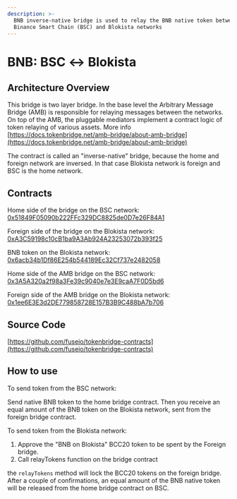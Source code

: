 ```yaml
---
description: >-
  BNB inverse-native bridge is used to relay the BNB native token between
  Binance Smart Chain (BSC) and Blokista networks
---
```


# BNB: BSC ↔ Blokista

## Architecture Overview <a id="architecture-overview"></a>

This bridge is two layer bridge. In the base level the Arbitrary Message Bridge \(AMB\) is responsible for relaying messages between the networks. On top of the AMB, the pluggable mediators implement a contract logic of token relaying of various assets. More info [https://docs.tokenbridge.net/amb-bridge/about-amb-bridge](https://docs.tokenbridge.net/amb-bridge/about-amb-bridge)​‌

The contract is called an "inverse-native" bridge, because the home and foreign network are inversed. In that case Blokista network is foreign and BSC is the home network.‌

## Contracts <a id="contracts"></a>

Home side of the bridge on the BSC network: [0x51849F05090b222FFc329DC8825de0D7e26F84A1](https://bscscan.com/address/0x51849F05090b222FFc329DC8825de0D7e26F84A1)​‌

Foreign side of the bridge on the Blokista network: [0xA3C59198c10cB1ba9A3Ab924A23253072b393f25](https://bccscan.com/address/0xA3C59198c10cB1ba9A3Ab924A23253072b393f25)​‌

BNB token on the Blokista network: [0x6acb34b1Df86E254b544189Ec32Cf737e2482058](https://bccscan.com/address/0x6acb34b1Df86E254b544189Ec32Cf737e2482058/transactions)​‌

Home side of the AMB bridge on the BSC network: [0x3A5A320a2f98a3Fe39c9040e7e3E9caA7F0D5bd6](https://bscscan.com/address/0x3A5A320a2f98a3Fe39c9040e7e3E9caA7F0D5bd6)​‌

Foreign side of the AMB bridge on the Blokista network: [0x1ee6E3E3d2DE779858728E157B3B9C488bA7b706](https://bccscan.com/address/0x1ee6E3E3d2DE779858728E157B3B9C488bA7b706)​‌

## Source Code <a id="source-code"></a>

‌​[https://github.com/fuseio/tokenbridge-contracts](https://github.com/fuseio/tokenbridge-contracts)​‌

## How to use <a id="how-to-use"></a>

To send token from the BSC network:‌

Send native BNB token to the home bridge contract. Then you receive an equal amount of the BNB token on the Blokista network, sent from the foreign bridge contract.‌

To send token from the Blokista network:‌

1. Approve the "BNB on Blokista" BCC20 token to be spent by the Foreign bridge.
2. Call relayTokens function on the bridge contract

the `relayTokens` method will lock the BCC20 tokens on the foreign bridge. After a couple of confirmations, an equal amount of the BNB native token will be released from the home bridge contract on BSC.

#### ​ <a id="undefined"></a>

[  
](https://app.gitbook.com/@fuse-1/s/fuse-dev-docs/~/drafts/-MdkekktVnuRGEokLu71/bridges/bridges/eth-fuse-erc20-bridge/@merged)

